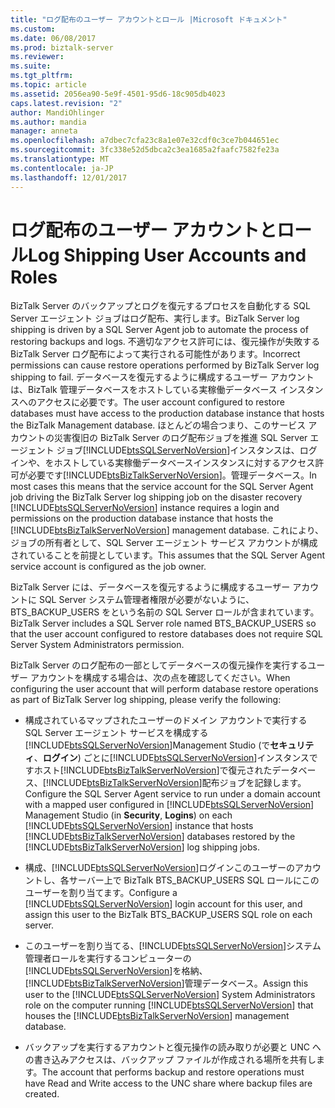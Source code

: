 ```yaml
---
title: "ログ配布のユーザー アカウントとロール |Microsoft ドキュメント"
ms.custom: 
ms.date: 06/08/2017
ms.prod: biztalk-server
ms.reviewer: 
ms.suite: 
ms.tgt_pltfrm: 
ms.topic: article
ms.assetid: 2056ea90-5e9f-4501-95d6-18c905db4023
caps.latest.revision: "2"
author: MandiOhlinger
ms.author: mandia
manager: anneta
ms.openlocfilehash: a7dbec7cfa23c8a1e07e32cdf0c3ce7b044651ec
ms.sourcegitcommit: 3fc338e52d5dbca2c3ea1685a2faafc7582fe23a
ms.translationtype: MT
ms.contentlocale: ja-JP
ms.lasthandoff: 12/01/2017
---
```

# <a name="log-shipping-user-accounts-and-roles"></a><span data-ttu-id="5fda7-102">ログ配布のユーザー アカウントとロール</span><span class="sxs-lookup"><span data-stu-id="5fda7-102">Log Shipping User Accounts and Roles</span></span>
<span data-ttu-id="5fda7-103">BizTalk Server のバックアップとログを復元するプロセスを自動化する SQL Server エージェント ジョブはログ配布、実行します。</span><span class="sxs-lookup"><span data-stu-id="5fda7-103">BizTalk Server log shipping is driven by a SQL Server Agent job to automate the process of restoring backups and logs.</span></span> <span data-ttu-id="5fda7-104">不適切なアクセス許可には、復元操作が失敗する BizTalk Server ログ配布によって実行される可能性があります。</span><span class="sxs-lookup"><span data-stu-id="5fda7-104">Incorrect permissions can cause restore operations performed by BizTalk Server log shipping to fail.</span></span> <span data-ttu-id="5fda7-105">データベースを復元するように構成するユーザー アカウントは、BizTalk 管理データベースをホストしている実稼働データベース インスタンスへのアクセスに必要です。</span><span class="sxs-lookup"><span data-stu-id="5fda7-105">The user account configured to restore databases must have access to the production database instance that hosts the BizTalk Management database.</span></span> <span data-ttu-id="5fda7-106">ほとんどの場合つまり、このサービス アカウントの災害復旧の BizTalk Server のログ配布ジョブを推進 SQL Server エージェント ジョブ[!INCLUDE[btsSQLServerNoVersion](../includes/btssqlservernoversion-md.md)]インスタンスは、ログインや、をホストしている実稼働データベースインスタンスに対するアクセス許可が必要です[!INCLUDE[btsBizTalkServerNoVersion](../includes/btsbiztalkservernoversion-md.md)]。管理データベース。</span><span class="sxs-lookup"><span data-stu-id="5fda7-106">In most cases this means that the service account for the SQL Server Agent job driving the BizTalk Server log shipping job on the disaster recovery [!INCLUDE[btsSQLServerNoVersion](../includes/btssqlservernoversion-md.md)] instance requires a login and permissions on the production database instance that hosts the [!INCLUDE[btsBizTalkServerNoVersion](../includes/btsbiztalkservernoversion-md.md)] management database.</span></span> <span data-ttu-id="5fda7-107">これにより、ジョブの所有者として、SQL Server エージェント サービス アカウントが構成されていることを前提としています。</span><span class="sxs-lookup"><span data-stu-id="5fda7-107">This assumes that the SQL Server Agent service account is configured as the job owner.</span></span>  
  
 <span data-ttu-id="5fda7-108">BizTalk Server には、データベースを復元するように構成するユーザー アカウントに SQL Server システム管理者権限が必要がないように、BTS_BACKUP_USERS をという名前の SQL Server ロールが含まれています。</span><span class="sxs-lookup"><span data-stu-id="5fda7-108">BizTalk Server includes a SQL Server role named BTS_BACKUP_USERS so that the user account configured to restore databases does not require SQL Server System Administrators permission.</span></span>  
  
 <span data-ttu-id="5fda7-109">BizTalk Server のログ配布の一部としてデータベースの復元操作を実行するユーザー アカウントを構成する場合は、次の点を確認してください。</span><span class="sxs-lookup"><span data-stu-id="5fda7-109">When configuring the user account that will perform database restore operations as part of BizTalk Server log shipping, please verify the following:</span></span>  
  
-   <span data-ttu-id="5fda7-110">構成されているマップされたユーザーのドメイン アカウントで実行する SQL Server エージェント サービスを構成する[!INCLUDE[btsSQLServerNoVersion](../includes/btssqlservernoversion-md.md)]Management Studio (で**セキュリティ**、**ログイン**) ごとに[!INCLUDE[btsSQLServerNoVersion](../includes/btssqlservernoversion-md.md)]インスタンスですホスト[!INCLUDE[btsBizTalkServerNoVersion](../includes/btsbiztalkservernoversion-md.md)]で復元されたデータベース、[!INCLUDE[btsBizTalkServerNoVersion](../includes/btsbiztalkservernoversion-md.md)]配布ジョブを記録します。</span><span class="sxs-lookup"><span data-stu-id="5fda7-110">Configure the SQL Server Agent service to run under a domain account with a mapped user configured in [!INCLUDE[btsSQLServerNoVersion](../includes/btssqlservernoversion-md.md)] Management Studio (in **Security**, **Logins**) on each [!INCLUDE[btsSQLServerNoVersion](../includes/btssqlservernoversion-md.md)] instance that hosts [!INCLUDE[btsBizTalkServerNoVersion](../includes/btsbiztalkservernoversion-md.md)] databases restored by the [!INCLUDE[btsBizTalkServerNoVersion](../includes/btsbiztalkservernoversion-md.md)] log shipping jobs.</span></span>  
  
-   <span data-ttu-id="5fda7-111">構成、[!INCLUDE[btsSQLServerNoVersion](../includes/btssqlservernoversion-md.md)]ログインこのユーザーのアカウントし、各サーバー上で BizTalk BTS_BACKUP_USERS SQL ロールにこのユーザーを割り当てます。</span><span class="sxs-lookup"><span data-stu-id="5fda7-111">Configure a [!INCLUDE[btsSQLServerNoVersion](../includes/btssqlservernoversion-md.md)] login account for this user, and assign this user to the BizTalk BTS_BACKUP_USERS SQL role on each server.</span></span>  
  
-   <span data-ttu-id="5fda7-112">このユーザーを割り当てる、[!INCLUDE[btsSQLServerNoVersion](../includes/btssqlservernoversion-md.md)]システム管理者ロールを実行するコンピューターの[!INCLUDE[btsSQLServerNoVersion](../includes/btssqlservernoversion-md.md)]を格納、[!INCLUDE[btsBizTalkServerNoVersion](../includes/btsbiztalkservernoversion-md.md)]管理データベース。</span><span class="sxs-lookup"><span data-stu-id="5fda7-112">Assign this user to the [!INCLUDE[btsSQLServerNoVersion](../includes/btssqlservernoversion-md.md)] System Administrators role on the computer running [!INCLUDE[btsSQLServerNoVersion](../includes/btssqlservernoversion-md.md)] that houses the [!INCLUDE[btsBizTalkServerNoVersion](../includes/btsbiztalkservernoversion-md.md)] management database.</span></span>  
  
-   <span data-ttu-id="5fda7-113">バックアップを実行するアカウントと復元操作の読み取りが必要と UNC への書き込みアクセスは、バックアップ ファイルが作成される場所を共有します。</span><span class="sxs-lookup"><span data-stu-id="5fda7-113">The account that performs backup and restore operations must have Read and Write access to the UNC share where backup files are created.</span></span>